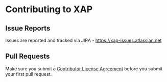 # Contributing to XAP

## Issue Reports

Issues are reported and tracked via JIRA - https://xap-issues.atlassian.net

## Pull Requests

Make sure you submit a [Contributor License Agreement](https://xap.github.io/XAP_CLA.pdf) before you submit your first pull request.
